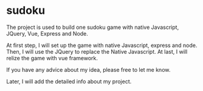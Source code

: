 # sudoku
The project is used to build one sudoku game with native Javascript, JQuery, Vue, Express and Node.

At first step, I will set up the game with native Javascript, express and node.
Then, I will use the JQuery to replace the Native Javascript.
At last, I will relize the game with vue framework.

If you have any advice about my idea, please free to let me know.

Later, I will add the detailed info about my project.
